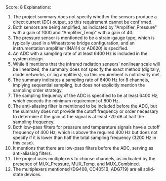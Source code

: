 Score: 8
Explanations: 
1. The project summary does not specify whether the sensors produce a direct current (DC) output, so this requirement cannot be confirmed.
2. Both sensors are being amplified, as indicated by "Amplifier_Pressure" with a gain of 1000 and "Amplifier_Temp" with a gain of 40.
3. The pressure sensor is mentioned to be a strain-gauge type, which is typically used in a Wheatstone bridge configuration, and an instrumentation amplifier (INA114 or AD620) is specified.
4. An ADC with a sampling rate of at least 6400 Hz is included in the system design.
5. While it mentions that the infrared radiation sensors' nonlinear scale will be linearized, the summary does not specify the exact method (digitally, diode networks, or log amplifiers), so this requirement is not clearly met.
6. The summary indicates a sampling rate of 6400 Hz for 8 channels, implying sequential sampling, but does not explicitly mention the sampling order strategy.
7. The sampling frequency of the ADC is specified to be at least 6400 Hz, which exceeds the minimum requirement of 800 Hz.
8. The anti-aliasing filter is mentioned to be included before the ADC, but the summary does not provide the cutoff frequency or order necessary to determine if the gain of the signal is at least -20 dB at half the sampling frequency.
9. Both low-pass filters for pressure and temperature signals have a cutoff frequency of 400 Hz, which is above the required 400 Hz but does not specify if it is lower than half the total sampling frequency (3200 Hz in this case).
10. It mentions that there are low-pass filters before the ADC, serving as anti-aliasing filters.
11. The project uses multiplexers to choose channels, as indicated by the presence of MUX_Pressure, MUX_Temp, and MUX_Combined.
12. The multiplexers mentioned (DG408, CD4051B, ADG719) are all solid-state devices.